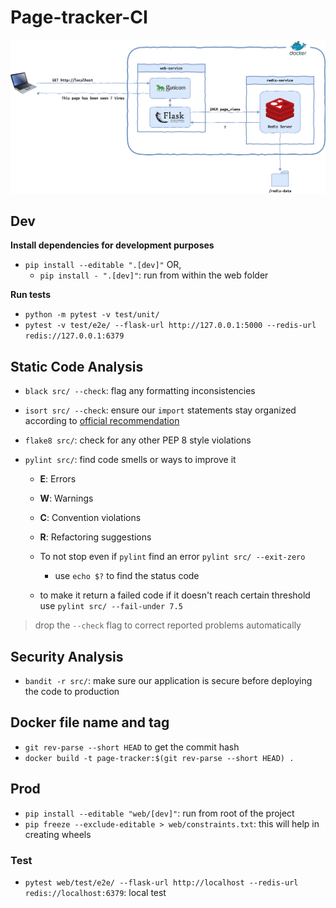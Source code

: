 # Page-tracker-CI

![Program Architecture](./DOC_IMAGES/architecture.png)

## Dev

**Install dependencies for development purposes**

- `pip install --editable ".[dev]"` OR,
  - `pip install - ".[dev]"`: run from within the web folder

**Run tests**

- `python -m pytest -v test/unit/`
- `pytest -v test/e2e/ --flask-url http://127.0.0.1:5000 --redis-url redis://127.0.0.1:6379`

## Static Code Analysis

- `black src/ --check`: flag any formatting inconsistencies
- `isort src/ --check`: ensure our `import` statements stay organized according to [official recommendation](https://peps.python.org/pep-0008/#imports)
- `flake8 src/`: check for any other PEP 8 style violations
- `pylint src/`: find code smells or ways to improve it

  - **E**: Errors
  - **W**: Warnings
  - **C**: Convention violations
  - **R**: Refactoring suggestions

  - To not stop even if `pylint` find an error `pylint src/ --exit-zero`
    - use `echo $?` to find the status code
  - to make it return a failed code if it doesn't reach certain threshold use `pylint src/ --fail-under 7.5`

> drop the `--check` flag to correct reported problems automatically

## Security Analysis

- `bandit -r src/`: make sure our application is secure before deploying the code to production

## Docker file name and tag

- `git rev-parse --short HEAD` to get the commit hash
- `docker build -t page-tracker:$(git rev-parse --short HEAD) .`

## Prod

- `pip install --editable "web/[dev]"`: run from root of the project
- `pip freeze --exclude-editable > web/constraints.txt`: this will help in creating wheels

### Test

- `pytest web/test/e2e/ --flask-url http://localhost --redis-url redis://localhost:6379`: local test